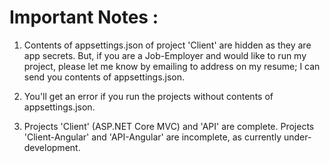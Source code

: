 # Important Notes :
1. Contents of appsettings.json of project 'Client' are hidden as they are app secrets. 
But, if you are a Job-Employer and would like to run my project, please let me know by emailing to address on my resume; I can send you contents of appsettings.json.

2. You'll get an error if you run the projects without contents of appsettings.json.

3. Projects 'Client' (ASP.NET Core MVC) and 'API' are complete. 
Projects 'Client-Angular' and 'API-Angular' are incomplete, as currently under-development.
